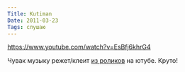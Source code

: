 ```yaml
---
Title: Kutiman
Date: 2011-03-23
Tags: слушаю
---
```


https://www.youtube.com/watch?v=EsBfj6khrG4

Чувак музыку режет/клеит [из роликов][1] на ютубе. Круто!

[1]: http://www.youtube.com/watch?v=nIl4LkHYRkg